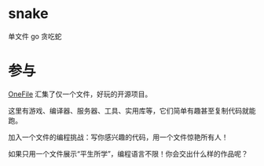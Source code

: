 # snake

单文件 go 贪吃蛇

# 参与
[OneFile](https://github.com/521xueweihan/OneFile) 汇集了仅一个文件，好玩的开源项目。

这里有游戏、编译器、服务器、工具、实用库等，它们简单有趣甚至复制代码就能跑。

加入一个文件的编程挑战：写你感兴趣的代码，用一个文件惊艳所有人！

如果只用一个文件展示“平生所学”，编程语言不限！你会交出什么样的作品呢？